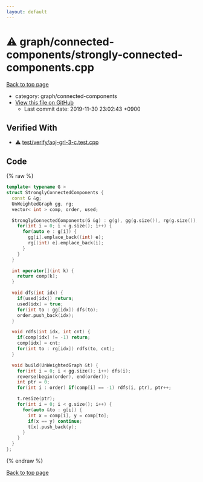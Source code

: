 ```yaml
---
layout: default
---
```


<!-- mathjax config similar to math.stackexchange -->
<script type="text/javascript" async
  src="https://cdnjs.cloudflare.com/ajax/libs/mathjax/2.7.5/MathJax.js?config=TeX-MML-AM_CHTML">
</script>
<script type="text/x-mathjax-config">
  MathJax.Hub.Config({
    TeX: { equationNumbers: { autoNumber: "AMS" }},
    tex2jax: {
      inlineMath: [ ['$','$'] ],
      processEscapes: true
    },
    "HTML-CSS": { matchFontHeight: false },
    displayAlign: "left",
    displayIndent: "2em"
  });
</script>

<script type="text/javascript" src="https://cdnjs.cloudflare.com/ajax/libs/jquery/3.4.1/jquery.min.js"></script>
<script src="https://cdn.jsdelivr.net/npm/jquery-balloon-js@1.1.2/jquery.balloon.min.js" integrity="sha256-ZEYs9VrgAeNuPvs15E39OsyOJaIkXEEt10fzxJ20+2I=" crossorigin="anonymous"></script>
<script type="text/javascript" src="../../../assets/js/copy-button.js"></script>
<link rel="stylesheet" href="../../../assets/css/copy-button.css" />


# :warning: graph/connected-components/strongly-connected-components.cpp
<a href="../../../index.html">Back to top page</a>

* category: graph/connected-components
* <a href="{{ site.github.repository_url }}/blob/master/graph/connected-components/strongly-connected-components.cpp">View this file on GitHub</a>
    - Last commit date: 2019-11-30 23:02:43 +0900




## Verified With
* :warning: <a href="../../../verify/test/verify/aoj-grl-3-c.test.cpp.html">test/verify/aoj-grl-3-c.test.cpp</a>


## Code
{% raw %}
```cpp
template< typename G >
struct StronglyConnectedComponents {
  const G &g;
  UnWeightedGraph gg, rg;
  vector< int > comp, order, used;

  StronglyConnectedComponents(G &g) : g(g), gg(g.size()), rg(g.size()), comp(g.size(), -1), used(g.size()) {
    for(int i = 0; i < g.size(); i++) {
      for(auto e : g[i]) {
        gg[i].emplace_back((int) e);
        rg[(int) e].emplace_back(i);
      }
    }
  }

  int operator[](int k) {
    return comp[k];
  }

  void dfs(int idx) {
    if(used[idx]) return;
    used[idx] = true;
    for(int to : gg[idx]) dfs(to);
    order.push_back(idx);
  }

  void rdfs(int idx, int cnt) {
    if(comp[idx] != -1) return;
    comp[idx] = cnt;
    for(int to : rg[idx]) rdfs(to, cnt);
  }

  void build(UnWeightedGraph &t) {
    for(int i = 0; i < gg.size(); i++) dfs(i);
    reverse(begin(order), end(order));
    int ptr = 0;
    for(int i : order) if(comp[i] == -1) rdfs(i, ptr), ptr++;

    t.resize(ptr);
    for(int i = 0; i < g.size(); i++) {
      for(auto &to : g[i]) {
        int x = comp[i], y = comp[to];
        if(x == y) continue;
        t[x].push_back(y);
      }
    }
  }
};

```
{% endraw %}

<a href="../../../index.html">Back to top page</a>

